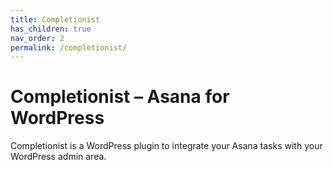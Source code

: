 ```yaml
---
title: Completionist
has_children: true
nav_order: 2
permalink: /completionist/
---
```


# Completionist – Asana for WordPress


Completionist is a WordPress plugin to integrate your Asana tasks with your WordPress admin area.

